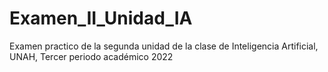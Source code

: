 # Examen_II_Unidad_IA
Examen practico de la segunda unidad de la clase de Inteligencia Artificial, UNAH, Tercer periodo académico 2022

